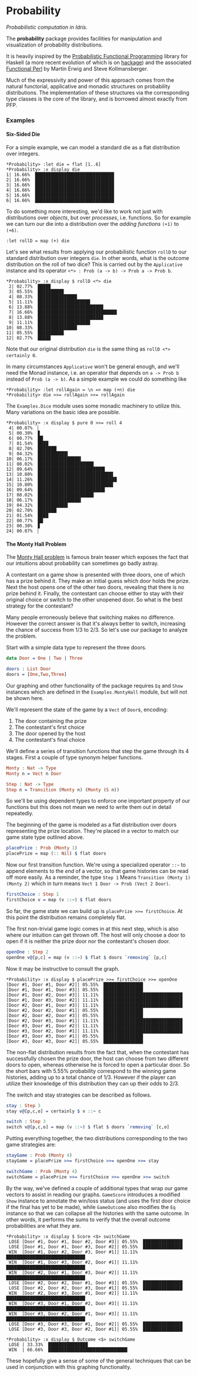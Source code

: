 # Probability
_Probabilistic computation in Idris._

The __probability__ package provides facilities for manipulation and visualization of probability distributions.

It is heavily inspired by the [Probabilistic Functional Programming](https://web.engr.oregonstate.edu/~erwig/pfp/) library for Haskell (a more recent evolution of which is on [hackage](https://hackage.haskell.org/package/probability)) and the associated [Functional Perl](https://web.engr.oregonstate.edu/~erwig/papers/abstracts.html#JFP06a) by Martin Erwig and Steve Kollmansberger.

Much of the expressivity and power of this approach comes from the natural functorial, applicative and monadic structures on probability distributions. The implementation of these structures via the corresponding type classes is the core of the library, and is borrowed almost exactly from PFP.

### Examples
#### Six-Sided Die

For a simple example, we can model a standard die as a flat distribution over integers.

```
*Probability> :let die = flat [1..6]
*Probability> :x display die
1| 16.66%  ██████████████████████████████
2| 16.66%  ██████████████████████████████
3| 16.66%  ██████████████████████████████
4| 16.66%  ██████████████████████████████
5| 16.66%  ██████████████████████████████
6| 16.66%  ██████████████████████████████
```

To do something more interesting, we'd like to work not just with distributions over _objects_, but over _processes_, i.e. functions. So for example we can turn our die into a distribution over the _adding functions_ `(+1)` to `(+6)`.

```
:let rollD = map (+) die
```
Let's see what results from applying our probabilistic function `rollD` to our standard distribution over integers `die`. In other words, what is the outcome distribution on the roll of two dice? This is carried out by the `Applicative` instance and its operator `<*> : Prob (a -> b) -> Prob a -> Prob b`.

```
*Probability> :x display $ rollD <*> die
 2| 02.77%  ████▉
 3| 05.55%  █████████▉
 4| 08.33%  ██████████████▉
 5| 11.11%  ███████████████████▉
 6| 13.88%  ████████████████████████▉
 7| 16.66%  ██████████████████████████████
 8| 13.88%  ████████████████████████▉
 9| 11.11%  ███████████████████▉
10| 08.33%  ██████████████▉
11| 05.55%  █████████▉
12| 02.77%  ████▉
```

Note that our original distribution `die` is the same thing as `rollD <*> certainly 0`.

In many circumstances `Applicative` won't be general enough, and we'll need the Monad instance, i.e. an operator that depends on `a -> Prob b` instead of `Prob (a -> b)`. As a simple example we could do something like

```
*Probability> :let rollAgain = \n => map (+n) die
*Probability> die >>= rollAgain >>= rollAgain
```

The `Examples.Dice` module uses some monadic machinery to utilize this. Many variations on the basic idea are possible.

```
*Probability> :x display $ pure 0 >>= roll 4
 4| 00.07%  ▏
 5| 00.30%  ▊
 6| 00.77%  ██
 7| 01.54%  ████
 8| 02.70%  ███████▏
 9| 04.32%  ███████████▍
10| 06.17%  ████████████████▍
11| 08.02%  █████████████████████▎
12| 09.64%  █████████████████████████▌
13| 10.80%  ████████████████████████████▋
14| 11.26%  ██████████████████████████████
15| 10.80%  ████████████████████████████▋
16| 09.64%  █████████████████████████▌
17| 08.02%  █████████████████████▎
18| 06.17%  ████████████████▍
19| 04.32%  ███████████▍
20| 02.70%  ███████▏
21| 01.54%  ████
22| 00.77%  ██
23| 00.30%  ▊
24| 00.07%  ▏
```
#### The Monty Hall Problem

The [Monty Hall problem](https://en.wikipedia.org/wiki/Monty_Hall_problem) is famous brain teaser which exposes the fact that our intuitions about probability can sometimes go badly astray.

A contestant on a game show is presented with three doors, one of which has a prize behind it. They make an initial guess which door holds the prize. Next the host opens one of the other two doors, revealing that there is no prize behind it. Finally, the contestant can choose either to stay with their original choice or switch to the other unopened door. So what is the best strategy for the contestant?

Many people erroneously believe that switching makes no difference. However the correct answer is that it's always better to switch, increasing the chance of success from 1/3 to 2/3. So let's use our package to analyze the problem.

Start with a simple data type to represent the three doors.

```idris
data Door = One | Two | Three

doors : List Door
doors = [One,Two,Three]
```

Our graphing and other functionality of the package requires `Eq` and `Show` instances which are defined in the `Examples.MontyHall` module, but will not be shown here.

We'll represent the state of the game by a `Vect` of `Door`s, encoding:

  1. The door containing the prize
  2. The contestant's first choice
  3. The door opened by the host
  4. The contestant's final choice

We'll define a series of transition functions that step the game through its 4 stages. First a couple of type synonym helper functions.

```idris
Monty : Nat -> Type
Monty n = Vect n Door

Step : Nat -> Type
Step n = Transition (Monty n) (Monty (S n))
```

So we'll be using dependent types to enforce one important property of our functions but this does not mean we need to write them out in detail repeatedly.

The beginning of the game is modeled as a flat distribution over doors representing the prize location. They're placed in a vector to match our game state type outlined above.

```idris
placePrize : Prob (Monty 1)
placePrize = map (:: Nil) $ flat doors
```

Now our first transition function. We're using a specialized operator `::~` to append elements to the _end_ of a vector, so that game histories can be read off more easily. As a reminder, the type `Step 1` Means `Transition (Monty 1) (Monty 2)` which in turn means `Vect 1 Door -> Prob (Vect 2 Door)`.

```idris
firstChoice : Step 1
firstChoice v = map (v ::~) $ flat doors
```

So far, the game state we can build up is `placePrize >>= firstChoice`. At this point the distribution remains completely flat.

The first non-trivial game logic comes in at this next step, which is also where our intuition can get thrown off. The host will only choose a door to open if it is neither the prize door nor the contestant's chosen door.

```idris
openOne : Step 2
openOne v@[p,c] = map (v ::~) $ flat $ doors `removing` [p,c]
```

Now it may be instructive to consult the graph.

```
*Probability> :x display $ placePrize >>= firstChoice >>= openOne
[Door #1, Door #1, Door #2]| 05.55%  ███████████████
[Door #1, Door #1, Door #3]| 05.55%  ███████████████
[Door #1, Door #2, Door #3]| 11.11%  ██████████████████████████████
[Door #1, Door #3, Door #2]| 11.11%  ██████████████████████████████
[Door #2, Door #1, Door #3]| 11.11%  ██████████████████████████████
[Door #2, Door #2, Door #1]| 05.55%  ███████████████
[Door #2, Door #2, Door #3]| 05.55%  ███████████████
[Door #2, Door #3, Door #1]| 11.11%  ██████████████████████████████
[Door #3, Door #1, Door #2]| 11.11%  ██████████████████████████████
[Door #3, Door #2, Door #1]| 11.11%  ██████████████████████████████
[Door #3, Door #3, Door #1]| 05.55%  ███████████████
[Door #3, Door #3, Door #2]| 05.55%  ███████████████
```

The non-flat distribution results from the fact that, when the contestant has successfully chosen the prize door, the host can choose from two different doors to open, whereas otherwise he is forced to open a particular door. So the short bars with 5.55% probability correspond to the winning game histories, adding up to a total chance of 1/3. However if the player can utilize their knowledge of this distribution they can up their odds to 2/3.

The switch and stay strategies can be described as follows.

```idris
stay : Step 3
stay v@[p,c,o] = certainly $ v ::~ c

switch : Step 3
switch v@[p,c,o] = map (v ::~) $ flat $ doors `removing` [c,o]
```

Putting everything together, the two distributions corresponding to the two game strategies are:

```idris
stayGame : Prob (Monty 4)
stayGame = placePrize >>= firstChoice >>= openOne >>= stay

switchGame : Prob (Monty 4)
switchGame = placePrize >>= firstChoice >>= openOne >>= switch
```

By the way, we've defined a couple of additional types that wrap our game vectors to assist in reading our graphs. `GameScore` introduces a modified `Show` instance to annotate the win/loss status (and uses the first door choice if the final has yet to be made), while `GameOutcome` also modifies the `Eq` instance so that we can collapse all the histories with the same outcome. In other words, it performs the sums to verify that the overall outcome probabilities are what they are.


```
*Probability> :x display $ Score <$> switchGame
 LOSE [Door #1, Door #1, Door #2, Door #3]| 05.55%  ███████████████
 LOSE [Door #1, Door #1, Door #3, Door #2]| 05.55%  ███████████████
 WIN  [Door #1, Door #2, Door #3, Door #1]| 11.11%  ██████████████████████████████
 WIN  [Door #1, Door #3, Door #2, Door #1]| 11.11%  ██████████████████████████████
 WIN  [Door #2, Door #1, Door #3, Door #2]| 11.11%  ██████████████████████████████
 LOSE [Door #2, Door #2, Door #1, Door #3]| 05.55%  ███████████████
 LOSE [Door #2, Door #2, Door #3, Door #1]| 05.55%  ███████████████
 WIN  [Door #2, Door #3, Door #1, Door #2]| 11.11%  ██████████████████████████████
 WIN  [Door #3, Door #1, Door #2, Door #3]| 11.11%  ██████████████████████████████
 WIN  [Door #3, Door #2, Door #1, Door #3]| 11.11%  ██████████████████████████████
 LOSE [Door #3, Door #3, Door #1, Door #2]| 05.55%  ███████████████
 LOSE [Door #3, Door #3, Door #2, Door #1]| 05.55%  ███████████████
```

```
*Probability> :x display $ Outcome <$> switchGame
 LOSE | 33.33%  ███████████████
 WIN  | 66.66%  ██████████████████████████████
```

These hopefully give a sense of some of the general techniques that can be used in conjunction with this graphing functionality.
